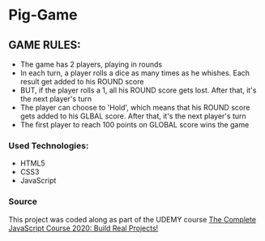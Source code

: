 # Pig-Game

## GAME RULES:

- The game has 2 players, playing in rounds
- In each turn, a player rolls a dice as many times as he whishes. Each result get added to his ROUND score
- BUT, if the player rolls a 1, all his ROUND score gets lost. After that, it's the next player's turn
- The player can choose to 'Hold', which means that his ROUND score gets added to his GLBAL score. After that, it's the next player's turn
- The first player to reach 100 points on GLOBAL score wins the game

### Used Technologies:

- HTML5
- CSS3
- JavaScript

### Source
This project was coded along as part of the UDEMY course [The Complete JavaScript Course 2020: Build Real Projects!](https://www.udemy.com/course/the-complete-javascript-course/)
